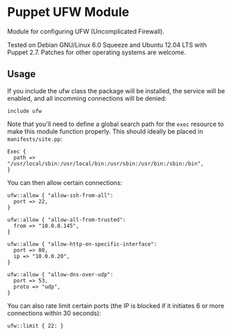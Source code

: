 Puppet UFW Module
=================

Module for configuring UFW (Uncomplicated Firewall).

Tested on Debian GNU/Linux 6.0 Squeeze and Ubuntu 12.04 LTS with Puppet 2.7.
Patches for other operating systems are welcome.

Usage
-----

If you include the ufw class the package will be installed, the service
will be enabled, and all incomming connections will be denied:

    include ufw

Note that you'll need to define a global search path for the `exec`
resource to make this module function properly. This should ideally be
placed in `manifests/site.pp`:

    Exec {
      path => "/usr/local/sbin:/usr/local/bin:/usr/sbin:/usr/bin:/sbin:/bin",
    }

You can then allow certain connections:

    ufw::allow { "allow-ssh-from-all":
      port => 22,
    }

    ufw::allow { "allow-all-from-trusted":
      from => "10.0.0.145",
    }

    ufw::allow { "allow-http-on-specific-interface":
      port => 80,
      ip => "10.0.0.20",
    }

    ufw::allow { "allow-dns-over-udp":
      port => 53,
      proto => "udp",
    }

You can also rate limit certain ports (the IP is blocked if it initiates
6 or more connections within 30 seconds):

    ufw::limit { 22: }

